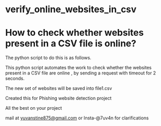 # verify_online_websites_in_csv
# How to check whether websites present in a CSV file is online?

The python script to do this is as follows.

This python script automates the work to check whether the websites present in a CSV file are online , by sending a request with timeout for 2 seconds. 

The new set of websites will be saved into file1.csv

Created this for Phishing website detection project

All the best on your project

mail at yuvanstine875@gmail.com or Insta-@7uv4n for clarifications